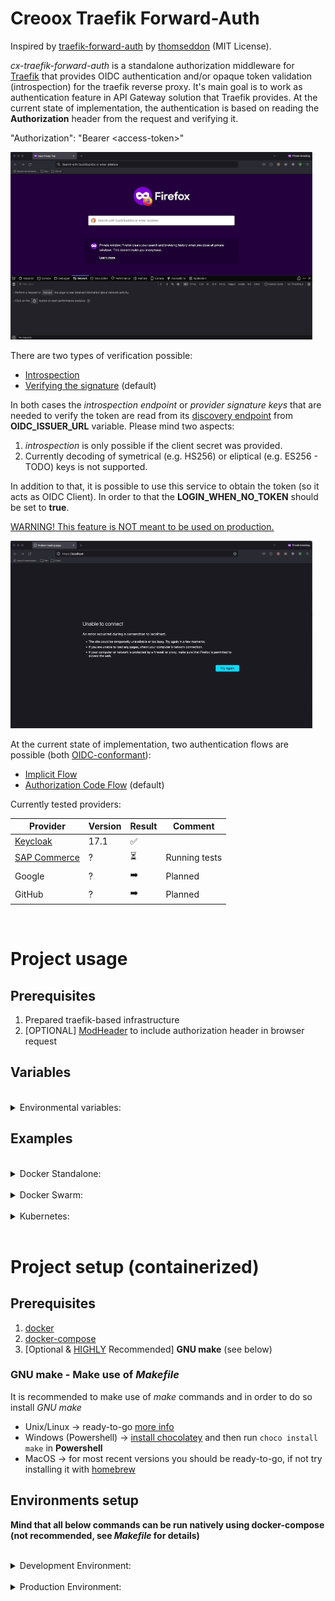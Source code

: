 # Creoox Traefik Forward-Auth

Inspired by [traefik-forward-auth](https://github.com/thomseddon/traefik-forward-auth) by [thomseddon](https://github.com/thomseddon) (MIT License).

_cx-traefik-forward-auth_ is a standalone authorization middleware for [Traefik](https://traefik.io/traefik/) that provides OIDC authentication and/or opaque token validation (introspection) for the traefik reverse proxy. It's main goal is to work as authentication feature in API Gateway solution that Traefik provides. At the current state of implementation, the authentication is based on reading the **Authorization** header from the request and verifying it.

"Authorization": "Bearer \<access-token\>"

<img src="./auth-basic.gif" alt="Basic Authentication" height="300">

There are two types of verification possible:

- [Introspection](https://www.oauth.com/oauth2-servers/token-introspection-endpoint/)
- [Verifying the signature](https://developer.okta.com/docs/guides/validate-id-tokens/main/) (default)

In both cases the _introspection endpoint_ or _provider signature keys_ that are needed to verify the token are read from its [discovery endpoint](https://swagger.io/docs/specification/authentication/openid-connect-discovery/) from **OIDC_ISSUER_URL** variable. Please mind two aspects:

1. _introspection_ is only possible if the client secret was provided.
2. Currently decoding of symetrical (e.g. HS256) or eliptical (e.g. ES256 - TODO) keys is not supported.

In addition to that, it is possible to use this service to obtain the token (so it acts as OIDC Client). In order to that the **LOGIN_WHEN_NO_TOKEN** should be set to **true**.

<u>WARNING! This feature is NOT meant to be used on production.</u>

<img src="./auth-login.gif" alt="Login Authentication" height="300">

At the current state of implementation, two authentication flows are possible (both [OIDC-conformant](https://auth0.com/docs/authenticate/login/oidc-conformant-authentication)):

- [Implicit Flow](https://auth0.com/docs/authenticate/login/oidc-conformant-authentication/oidc-adoption-implicit-flow)
- [Authorization Code Flow](https://auth0.com/docs/authenticate/login/oidc-conformant-authentication/oidc-adoption-auth-code-flow) (default)

Currently tested providers:

| Provider                                               | Version | Result | Comment       |
| ------------------------------------------------------ | ------- | ------ | ------------- |
| [Keycloak](https://www.keycloak.org/)                  | 17.1    | ✅     |               |
| [SAP Commerce](https://help.sap.com/docs/SAP_COMMERCE) | ?       | ⏳     | Running tests |
| Google                                                 | ?       | ➡️     | Planned       |
| GitHub                                                 | ?       | ➡️     | Planned       |

<br/>

# Project usage

## Prerequisites

1. Prepared traefik-based infrastructure
2. [OPTIONAL] [ModHeader](https://modheader.com/) to include authorization header in browser request

## Variables

<br/>

<details>
<summary>Environmental variables:</summary>

| Variable Name          | Type    | Obligatory | Comment                                                      |
| ---------------------- | ------- | ---------- | ------------------------------------------------------------ |
| APP_NAME               | string  | No         | Displayed service (app) name                                 |
| APP_VERSION            | string  | No         | Displayed service (app) version                              |
| APP_PORT               | int     | No         | Service running port                                         |
| HOST_URI               | string  | Yes        | URI of the host the service is running on                    |
| ENVIRONMENT            | string  | Yes        | 'development' or 'production'                                |
| OIDC_ISSUER_URL        | string  | Yes        | Main Issuer's URL - all data are retrieved from there        |
| OIDC_CLIENT_ID         | string  | Yes        | OIDC client id                                               |
| OIDC_CLIENT_SECRET     | string  | No         | OIDC client secret (if set)                                  |
| OIDC_VERIFICATION_TYPE | string  | Yes        | 'jwt' - decoding or 'introspection' - asking AS              |
| JWT_STRICT_AUDIENCE    | boolean | Yes        | true if token should be used for strict audinence only       |
| AUTH_ENDPOINT          | string  | No         | Service redirection endpoint, '/\_oauth' by default          |
| LOGIN_WHEN_NO_TOKEN    | boolean | Yes        | true if login functionality should be on (**dev only!**)     |
| LOGIN_AUTH_FLOW        | string  | No         | 'code' (default) or 'id_token token' (implicit flow)         |
| LOGIN_SCOPE            | string  | No         | Requested scope(s), defaults to "openid email profile"       |
| LOGIN_COOKIE_NAME      | string  | No         | Name of the browser cookie, only if LOGIN_WHEN_NO_TOKEN=true |
| LOGIN_SESSION_SECRET   | string  | No         | Randomized secret for cookie-session                         |

</details>

## Examples

<br/>

<details>
<summary>Docker Standalone:</summary>

```yml
traefik:
    image: traefik:latest
    container_name: cx-example-traefik
    restart: unless-stopped
    security_opt:
      - no-new-privileges:true
    networks:
      - cx-example-net
    ports:
      - 80:80
      - 443:443
    volumes:
      - /etc/localtime:/etc/localtime:ro
      # - /var/run/docker.sock:/var/run/docker.sock:ro
      - ./traefik/traefik.toml:/etc/traefik/traefik.toml:ro
      - ./traefik/services.toml:/etc/traefik/services.toml:ro
      - ./traefik/acme.json:/etc/traefik/acme.json
      - ./logs/traefik-access.log:/traefik-access.log
      - ./logs/traefik-service.log:/traefik-service.log
    labels:
      - "traefik.enable=true"
      - "traefik.http.middlewares.traefik-https-redirect.redirectscheme.scheme=https"

      - "traefik.http.routers.traefik.entrypoints=web"
      - "traefik.http.routers.traefik.rule=Host(`localhost`)"
      - "traefik.http.routers.traefik.middlewares=traefik-https-redirect"

      - "traefik.http.routers.traefik-secure.entrypoints=websecure"
      - "traefik.http.routers.traefik-secure.rule=Host(`localhost`)"
      - "traefik.http.routers.traefik-secure.tls=true"
      - "traefik.http.routers.traefik-secure.tls.certresolver=hypercpq"
      - "traefik.http.routers.traefik-secure.service=api@internal"
      - "traefik.http.routers.traefik-secure.middlewares=traefik-forward-auth"

  # https://doc.traefik.io/traefik/providers/docker/#docker-api-access
  socket-proxy:
      image: tecnativa/docker-socket-proxy
      container_name: cx-example-socket-proxy
      restart: unless-stopped
      volumes:
        - /var/run/docker.sock:/var/run/docker.sock:ro
      environment:
        CONTAINERS: 1
      networks:
        - cx-example-net

  traefik-forward-auth:
    image: creoox/cx-traefik-forward-auth:1.0.1
    container_name: cx-example-traefik-forward-auth
    env_file:
      - ./cx-traefik-forward-auth.env
    networks:
      - cx-example-net
    labels:
      - "traefik.enable=true"
      - "traefik.docker.network=cx-example-net"
      - "traefik.http.middlewares.traefik-forward-auth.forwardauth.address=http://traefik-forward-auth:4181"
      - "traefik.http.middlewares.traefik-forward-auth.forwardauth.authResponseHeaders=X-Forwarded-User"
      - "traefik.http.services.traefik-forward-auth.loadbalancer.server.port=4181"
```

</details>

<br/>

<details>
<summary>Docker Swarm:</summary>

Not tested -> TODO

</details>

<br/>

<details>
<summary>Kubernetes:</summary>

Not implemented -> TODO

</details>

<br/>

# Project setup (containerized)

## Prerequisites

1. [docker](https://docs.docker.com/get-docker/)
2. [docker-compose](https://docs.docker.com/compose/install/)
3. [Optional & <u>HIGHLY</u> Recommended] **GNU make** (see below)

### GNU make - Make use of _Makefile_

It is recommended to make use of _make_ commands and in order to do so install _GNU make_

- Unix/Linux -> ready-to-go [more info](https://makefiletutorial.com/#running-the-examples)
- Windows (Powershell) -> [install chocolatey](https://chocolatey.org/install) and then run `choco install make` in **Powershell**
- MacOS -> for most recent versions you should be ready-to-go, if not try installing it with [homebrew](https://formulae.brew.sh/formula/make)

## Environments setup

**Mind that all below commands can be run natively using docker-compose (not recommended, see _Makefile_ for details)**

<br/>

<details>
<summary>Development Environment:</summary>

### Prepare development environment

```shell
make build-dev-env
```

### Run development environment

```shell
make run-dev-env
```

### Run unit tests (in separate container)

```shell
make run-unit-tests
```

### Run unit tests with coverage HTML-report (in separate container)

```shell
make run-ut-coverage-html
```

### Run lint check (in separate container)

```shell
make run-lint-check
```

### Shut down and clean development environment

```
make down-dev-env
```

</details>

<br/>

<details>
<summary>Production Environment:</summary>

### Prepare production environment

```shell
make pull-prod-env
```

You may use `make build-prod-env` for environment build, mind that it's meant for **developers only**!

### Run production environment

```shell
make run-prod-env
```

### Shut down and clean production environment

```shell
make down-prod-env
```

</details>
